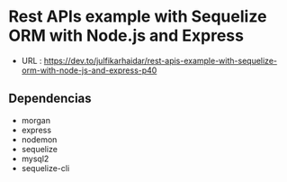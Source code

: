 # Rest APIs example with Sequelize ORM with Node.js and Express 
  - URL : https://dev.to/julfikarhaidar/rest-apis-example-with-sequelize-orm-with-node-js-and-express-p40

## Dependencias
  - morgan
  - express
  - nodemon
  - sequelize
  - mysql2
  - sequelize-cli